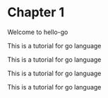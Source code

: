 # Chapter 1
Welcome to hello-go

This is a tutorial for go language  

This is a tutorial for go language  

This is a tutorial for go language  

This is a tutorial for go language  
